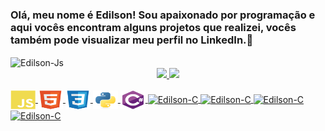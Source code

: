 ### Olá, meu nome é Edilson! Sou apaixonado por programação e aqui vocês encontram alguns projetos que realizei, vocês também pode visualizar meu perfil no LinkedIn.👋
<img align="center" alt="Edilson-Js" height="50" width="50" src="https://cdn.jsdelivr.net/gh/devicons/devicon/icons/linkedin/linkedin-original.svg">

<div align="center">
  <a href="https://www.linkedin.com/in/edilson-tmjr/">
  <img height="180em" src="https://github-readme-stats.vercel.app/api?username=etmjr03&show_icons=true&theme=gruvbox&include_all_commits=true&count_private=true"/>
  <img height="180em" src="https://github-readme-stats.vercel.app/api/top-langs/?username=etmjr03&layout=compact&langs_count=7&theme=gruvbox"/>
</div>

<div style="display: inline_block"><br>
  <img align="center" alt="Edilson-Js" height="30" width="40" src="https://raw.githubusercontent.com/devicons/devicon/master/icons/javascript/javascript-plain.svg">
  <img align="center" alt="Edilson-HTML" height="30" width="40" src="https://raw.githubusercontent.com/devicons/devicon/master/icons/html5/html5-original.svg">
  <img align="center" alt="Edilson-CSS" height="30" width="40" src="https://raw.githubusercontent.com/devicons/devicon/master/icons/css3/css3-original.svg">
  <img align="center" alt="Edilson-Python" height="30" width="40" src="https://raw.githubusercontent.com/devicons/devicon/master/icons/python/python-original.svg">
  <img align="center" alt="Edilson-C#" height="30" width="40" src="https://raw.githubusercontent.com/devicons/devicon/master/icons/csharp/csharp-original.svg">
  <img align="center" alt="Edilson-C" height="30" width="40" src="https://cdn.jsdelivr.net/gh/devicons/devicon/icons/c/c-original.svg">
  <img align="center" alt="Edilson-C" height="40" width="50" src="https://cdn.jsdelivr.net/gh/devicons/devicon/icons/php/php-original.svg">
  <img align="center" alt="Edilson-C" height="40" width="50" src="https://cdn.jsdelivr.net/gh/devicons/devicon/icons/mysql/mysql-original-wordmark.svg">
  <img align="center" alt="Edilson-C" height="40" width="50" src="https://cdn.jsdelivr.net/gh/devicons/devicon/icons/java/java-original-wordmark.svg">
</div>
